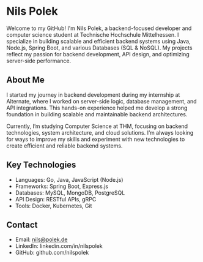 # Nils Polek
Welcome to my GitHub! I'm Nils Polek, a backend-focused developer and computer science student at Technische Hochschule Mittelhessen. I specialize in building scalable and efficient backend systems using Java, Node.js, Spring Boot, and various Databases (SQL & NoSQL). My projects reflect my passion for backend development, API design, and optimizing server-side performance.

## About Me
I started my journey in backend development during my internship at Alternate, where I worked on server-side logic, database management, and API integrations. This hands-on experience helped me develop a strong foundation in building scalable and maintainable backend architectures.

Currently, I’m studying Computer Science at THM, focusing on backend technologies, system architecture, and cloud solutions. I’m always looking for ways to improve my skills and experiment with new technologies to create efficient and reliable backend systems.

## Key Technologies
- Languages: Go, Java, JavaScript (Node.js)
- Frameworks: Spring Boot, Express.js
- Databases: MySQL, MongoDB, PostgreSQL
- API Design: RESTful APIs, gRPC
- Tools: Docker, Kubernetes, Git

## Contact
- Email: nils@polek.de
- LinkedIn: linkedin.com/in/nilspolek
- GitHub: github.com/nilspolek

